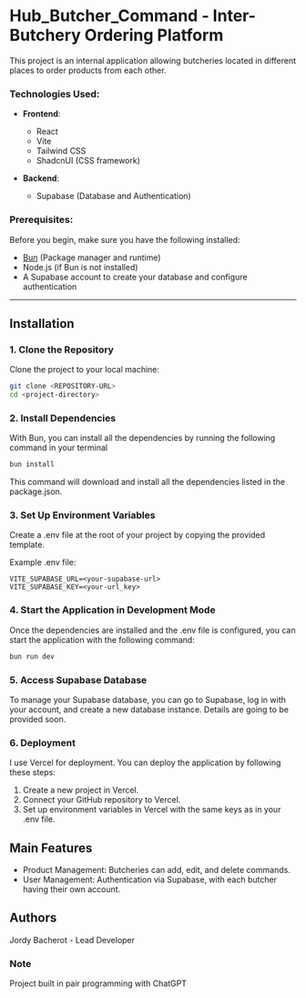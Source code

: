 # Hub_Butcher_Command - Inter-Butchery Ordering Platform

This project is an internal application allowing butcheries located in different places to order products from each other.

### Technologies Used:
- **Frontend**:
    - React
    - Vite
    - Tailwind CSS
    - ShadcnUI (CSS framework)

- **Backend**:
    - Supabase (Database and Authentication)

### Prerequisites:
Before you begin, make sure you have the following installed:
- [Bun](https://bun.sh/) (Package manager and runtime)
- Node.js (if Bun is not installed)
- A Supabase account to create your database and configure authentication

---

## Installation

### 1. Clone the Repository

Clone the project to your local machine:

```bash
git clone <REPOSITORY-URL>
cd <project-directory>
```

### 2. Install Dependencies

With Bun, you can install all the dependencies by running the following command in your terminal

```bash
bun install
```

This command will download and install all the dependencies listed in the package.json.

### 3. Set Up Environment Variables
Create a .env file at the root of your project by copying the provided template.

Example .env file:
```env
VITE_SUPABASE_URL=<your-supabase-url>
VITE_SUPABASE_KEY=<your-url_key>
```

### 4. Start the Application in Development Mode
   
Once the dependencies are installed and the .env file is configured, you can start the application with the following command:

```bash
bun run dev
```

### 5. Access Supabase Database
To manage your Supabase database, you can go to Supabase, log in with your account, and create a new database instance.
Details are going to be provided soon.

### 6. Deployment

I use Vercel for deployment. You can deploy the application by following these steps:
1. Create a new project in Vercel.
2. Connect your GitHub repository to Vercel.
3. Set up environment variables in Vercel with the same keys as in your .env file.

## Main Features
- Product Management: Butcheries can add, edit, and delete commands.
- User Management: Authentication via Supabase, with each butcher having their own account.

## Authors
Jordy Bacherot - Lead Developer 

### Note 
Project built in pair programming with ChatGPT

